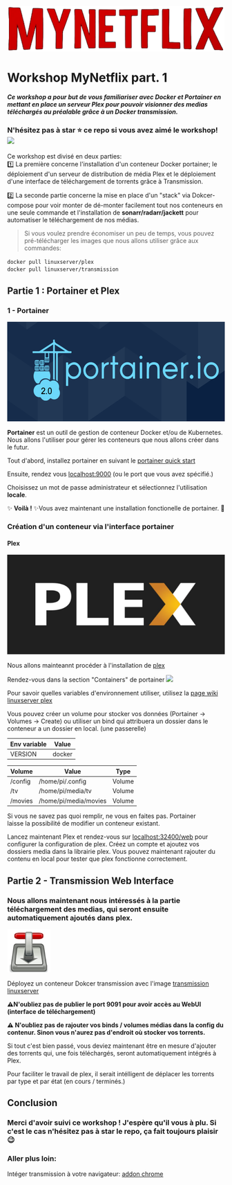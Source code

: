 ![](assets/mynetflix.png)

# Workshop MyNetflix part. 1

#### *Ce workshop a pour but de vous familiariser avec Docker et Portainer en mettant en place un serveur Plex pour pouvoir visionner des medias téléchargés au préalable grâce à un Docker transmission.*

### **N'hésitez pas à star ⭐ ce repo si vous avez aimé le workshop!** ![](https://img.shields.io/github/stars/ajnart/mynetflix-part1?label=%E2%AD%90&style=for-the-badge?branch=master&kill_cache=1")

Ce workshop est divisé en deux parties:  
1️⃣ La première concerne l'installation d'un conteneur Docker portainer; le déploiement d'un serveur de distribution de média Plex et le déploiement d'une interface de téléchargement de torrents grâce à Transmission.

2️⃣ La seconde partie concerne la mise en place d'un "stack" via Dokcer-compose pour voir monter de dé-monter facilement tout nos conteneurs en une seule commande et l'installation de **sonarr/radarr/jackett** pour automatiser le téléchargement de nos médias.

>Si vous voulez prendre économiser un peu de temps, vous pouvez pré-télécharger les images que nous allons utiliser grâce aux commandes:

``docker pull linuxserver/plex``  
``docker pull linuxserver/transmission``  

## Partie 1 : Portainer et Plex
### 1 - Portainer
<img src="assets/portainerlogo.png" width="562" height="230">

**Portainer** est un outil de gestion de conteneur Docker et/ou de Kubernetes. Nous allons l'utiliser pour gérer les conteneurs que nous allons créer dans le futur.

Tout d'abord, installez portainer en suivant le [portainer quick start](https://documentation.portainer.io/v2.0/deploy/ceinstalldocker/)

Ensuite, rendez vous [localhost:9000](http://localhost:9000) (ou le port que vous avez spécifié.)

Choisissez un mot de passe administrateur et sélectionnez l'utilisation **locale**.

✨ **Voilà !** ✨Vous avez maintenant une installation fonctionelle de portainer. 🐋

### Création d'un conteneur via l'interface portainer
#### Plex
<img src="assets/plexlogo.jpg" width="562" height="230">

Nous allons mainteannt procéder à l'installation de [plex](https://www.plex.tv/)

Rendez-vous dans la section "Containers" de portainer ![](assets/containers.png)

Pour savoir quelles variables d'environnement utiliser, utilisez la [page wiki linuxserver plex](https://hub.docker.com/r/linuxserver/plex)

Vous pouvez créer un volume pour stocker vos données (Portainer -> Volumes -> Create)
ou utiliser un bind qui attribuera un dossier dans le conteneur a un dossier en local. (une passerelle)

| Env variable | Value |
|--------------|-------|
| VERSION      | docker|


| Volume       |  Value                | Type
|--------------|-----------------------|------
| /config      | /home/pi/.config      | Volume
| /tv          | /home/pi/media/tv     | Volume
| /movies      | /home/pi/media/movies | Volume

Si vous ne savez pas quoi remplir, ne vous en faites pas. Portainer laisse la possibilité de modifier un conteneur existant.

Lancez maintenant Plex et rendez-vous sur [localhost:32400/web](http://localhost:32400/web) pour configurer la configuration de plex. Créez un compte et ajoutez vos dossiers media dans la librairie plex. 
Vous pouvez maintenant rajouter du contenu en local pour tester que plex fonctionne correctement.

## Partie 2 - Transmission Web Interface
### Nous allons maintenant nous intéressés à la partie téléchargement des medias, qui seront ensuite automatiquement ajoutés dans plex.

<img src="assets/transmission.png" width="100" height="100"> 

Déployez un conteneur Dokcer transmission avec l'image [transmission linuxserver](https://hub.docker.com/r/linuxserver/transmission)

**⚠N'oubliez pas de publier le port 9091 pour avoir accès au WebUI (interface de téléchargement)**

**⚠ N'oubliez pas de rajouter vos binds / volumes médias dans la config du contenur. Sinon vous n'aurez pas d'endroit où stocker vos torrents.**

Si tout c'est bien passé, vous deviez maintenant être en mesure d'ajouter des torrents qui, une fois téléchargés, seront automatiquement intégrés à Plex.

Pour faciliter le travail de plex, il serait intélligent de déplacer les torrents par type et par état (en cours / terminés.)

## Conclusion

### Merci d'avoir suivi ce workshop ! J'espère qu'il vous à plu. Si c'est le cas n'hésitez pas à star le repo, ça fait toujours plaisir 😉

### Aller plus loin:

Intéger transmission à votre navigateur: [addon chrome](https://chrome.google.com/webstore/detail/transmission-easy-client/cmkphjiphbjkffbcbnjiaidnjhahnned?hl=en)
